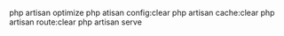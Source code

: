 php artisan optimize
php atisan config:clear
php artisan cache:clear
php artisan route:clear
php artisan serve

